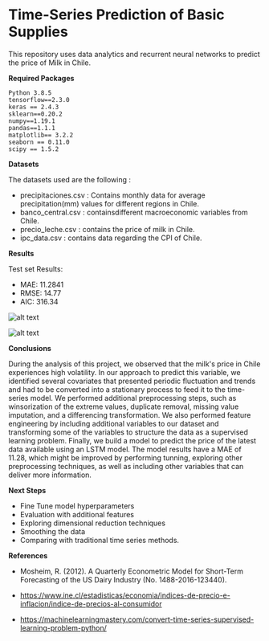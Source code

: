 # Time-Series Prediction of Basic Supplies

This repository uses data analytics and recurrent neural networks to predict the price of Milk in Chile. 

**Required Packages**

    Python 3.8.5
    tensorflow==2.3.0
    keras == 2.4.3
    sklearn==0.20.2
    numpy==1.19.1
    pandas==1.1.1
    matplotlib== 3.2.2
    seaborn == 0.11.0
    scipy == 1.5.2

**Datasets**

The datasets used are the following : 

- precipitaciones.csv : Contains monthly data for average precipitation(mm) values for different regions in Chile. 
- banco_central.csv : containsdifferent macroeconomic variables from Chile. 
- precio_leche.csv : contains the price of milk in Chile. 
- ipc_data.csv : contains data regarding the CPI of Chile.


**Results**

Test set Results: 

- MAE: 11.2841
- RMSE: 14.77
- AIC:  316.34

![alt text](https://github.com/danisha20/SpikeChallenge/blob/main/lossfunc_epochs.png)

![alt text](https://github.com/danisha20/SpikeChallenge/blob/main/forecast.png)

**Conclusions**

During the analysis of this project, we observed that the milk's price in Chile experiences high volatility. In our approach to predict this variable, we identified several covariates that presented periodic fluctuation and trends and had to be converted into a stationary process to feed it to the time-series model. We performed additional preprocessing steps, such as winsorization of the extreme values, duplicate removal,  missing value imputation, and a differencing transformation. We also performed feature engineering by including additional variables to our dataset and transforming some of the variables to structure the data as a supervised learning problem. Finally, we build a model to predict the price of the latest data available using an LSTM model. The model results have a MAE of 11.28, which might be improved by performing tunning, exploring other preprocessing techniques, as well as including other variables that can deliver more information. 


**Next Steps**

- Fine Tune model hyperparameters 
- Evaluation with additional features
- Exploring dimensional reduction techniques
- Smoothing the data 
- Comparing with traditional time series methods. 

**References**

- Mosheim, R. (2012). A Quarterly Econometric Model for Short-Term Forecasting of the US Dairy Industry (No. 1488-2016-123440).

- https://www.ine.cl/estadisticas/economia/indices-de-precio-e-inflacion/indice-de-precios-al-consumidor

- https://machinelearningmastery.com/convert-time-series-supervised-learning-problem-python/
